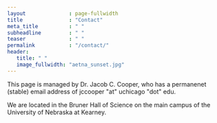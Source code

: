 ```yaml
---
layout              : page-fullwidth
title               : "Contact"
meta_title          : " "
subheadline         : " "
teaser              : " "
permalink           : "/contact/"
header:
   title: " "
   image_fullwidth: "aetna_sunset.jpg"
---
```


This page is managed by Dr. Jacob C. Cooper, who has a permanenet (stable) email address of jccooper "at" uchicago "dot" edu.

We are located in the Bruner Hall of Science on the main campus of the University of Nebraska at Kearney.
